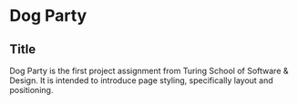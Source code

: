 # Dog Party

## Title
Dog Party is the first project assignment from Turing School of Software & Design. It is intended to introduce page styling, specifically layout and positioning. 
